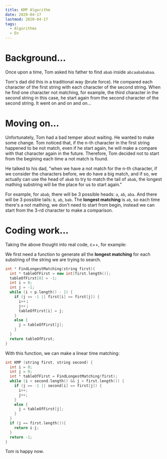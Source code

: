 ```yaml
---
title: KMP Algorithm
date: 2020-04-17
lastmod: 2020-04-17
tags:
  - Algorithms
  - En
---
```


# Background...

Once upon a time, Tom asked his father to find `abab` inside `abcaabababaa`.

Tom's dad did this in a traditional way (brute force). He compared each character of the first string with each character of the second string. When he find one character not matching, for example, the third character in the second string in this case, he start again from the second character of the second string. It went on and on and on...

# Moving on...

Unfortunately, Tom had a bad temper about waiting. He wanted to make some change. Tom noticed that, if the n-th character in the first string happened to be not match, even if he start again, he will make a compare with that character again in the future. Therefore, Tom decided not to start from the begining each time a not match is found.

He talked to his dad, "when we have a not match for the n-th character, if we consider the characters before, we do have a big match, and if so, we actually can use the head of `abab` to try to match the tail of `abab`, the longest mathing substring will be the place for us to start again." 

For example, for `abab`, there will be 3 possible heads: `a`, `ab`, `aba`. And there will be 3 possible tails: `b`, `ab`, `bab`. The **longest matching** is `ab`, so each time there's a not mathing, we don't need to start from begin, instead we can start from the 3-rd character to make a comparison.

# Coding work...

Taking the above thought into real code, c++, for example:

We first need a function to generate all the **longest matching** for each substring of the string we are trying to search.

```c++
int * FindLongestMatching(string first){
  int * tableOfFirst = new int[first.length()];
  tableOfFirst[0] = -1;
  int i = 0;
  int j = -1;
  while (i < p.length() - 1) {
    if (j == -1 || first[i] == first[j]) {
      i++；
      j++；
      tableOfFirst[i] = j;
    }
    else {
      j = tableOfFirst[j];
    }
  }
  return tableOfFirst;
}
```

With this function, we can make a linear time matching:

```c++
int KMP (string first, string second) {
  int i = 0;
  int j = 0;
  int * tableOfFirst = FindLongestMatching(first);
  while (i < second.length() && j < first.length()) {
    if (j == -1 || second[i] == first[j]) {
      i++;
      j++;
    }
    else {
      j = tableOfFirst[j];
    }
  }
  if (j == first.length()){
    return i-j;
  }
  return -1;
}
```

Tom is happy now.